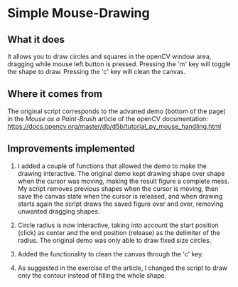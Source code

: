 # Simple Mouse-Drawing
## What it does
It allows you to draw circles and squares in the openCV window area, dragging while mouse left button is pressed. 
Pressing the 'm' key will toggle the shape to draw. Pressing the 'c' key will clean the canvas.

## Where it comes from
The original script corresponds to the advaned demo (bottom of the page) in the *Mouse as a Paint-Brush* article of the 
openCV documentation:
https://docs.opencv.org/master/db/d5b/tutorial_py_mouse_handling.html

## Improvements implemented
1. I added a couple of functions that allowed the demo to make the drawing interactive. 
The original demo kept drawing shape over shape when the cursor was moving, making the result figure a complete mess.
My script removes previous shapes when the cursor is moving, then save the canvas state when the cursor is released,
and when drawing starts again the script draws the saved figure over and over, removing unwanted dragging shapes.

2. Circle radius is now interactive, taking into account the start position (click) as center 
and the end position (release) as the delimiter of the radius. The original demo was only able to draw fixed size circles.

3. Added the functionality to clean the canvas through the 'c' key.

4. As suggested in the exercise of the article, I changed the script to draw only the contour instead of filling the whole shape.
